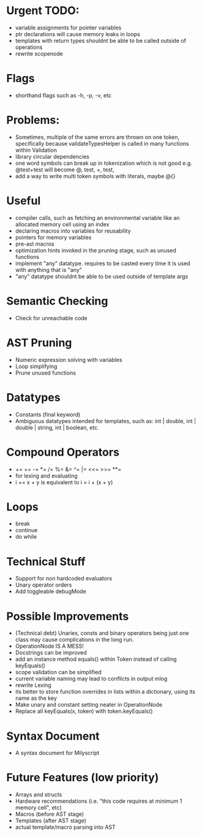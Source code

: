 # Urgent TODO:
 - variable assignments for pointer variables
 - ptr declarations will cause memory leaks in loops
 - templates with return types shouldnt be able to be called outside of operations
 - rewrite scopenode

# Flags
 - shorthand flags such as -h, -p, -v, etc

# Problems:
 - Sometimes, multiple of the same errors are thrown on one token, specifically because validateTypesHelper is called in many functions within Validation
 - library circular dependencies
 - one word symbols can break up in tokenization which is not good e.g. @test+test will become @, test, +, test, 
 - add a way to write multi token symbols with literals, maybe @{} 

# Useful
 - compiler calls, such as fetching an environmental variable like an allocated memory cell using an index
 - declaring macros into variables for reusability
 - pointers for memory variables
 - pre-ast macros
 - optimization hints invoked in the pruning stage, such as unused functions
 - implement "any" datatype. requires to be casted every time it is used with anything that is "any"
 - "any" datatype shouldnt be able to be used outside of template args

# Semantic Checking
 - Check for unreachable code

# AST Pruning
 - Numeric expression solving with variables
 - Loop simplifying
 - Prune unused functions

# Datatypes
 - Constants (final keyword)
 - Ambiguous datatypes intended for templates, such as: int | double, int | double | string, int | boolean, etc.

# Compound Operators
 - += += -= *= /= %= &= ^= |= <<= >>= **=
 - for lexing and evaluating
 - i += x + y    is equivalent to   i = i + (x + y)

# Loops
 - break
 - continue
 - do while
    
# Technical Stuff
 - Support for non hardcoded evaluators
 - Unary operator orders
 - Add toggleable debugMode

# Possible Improvements
 - (Technical debt) Unaries, consts and binary operators being just one class may cause complications in the long run. 
  - OperationNode IS A MESS!
 - Docstrings can be improved
 - add an instance method equals() within Token instead of calling keyEquals()
 - scope validation can be simplified
 - current variable naming may lead to conflicts in output mlog 
 - rewrite Lexing
 - its better to store function overrides in lists within a dictionary, using its name as the key
 - Make unary and constant setting neater in OperationNode
 - Replace all keyEquals(x, token) with token.keyEquals()

# Syntax Document
 - A syntax document for Milyscript

# Future Features (low priority)
 - Arrays and structs
 - Hardware recommendations (i.e. "this code requires at minimum 1 memory cell", etc)
 - Macros (before AST stage)
 - Templates (after AST stage)
 - actual template/macro parsing into AST
